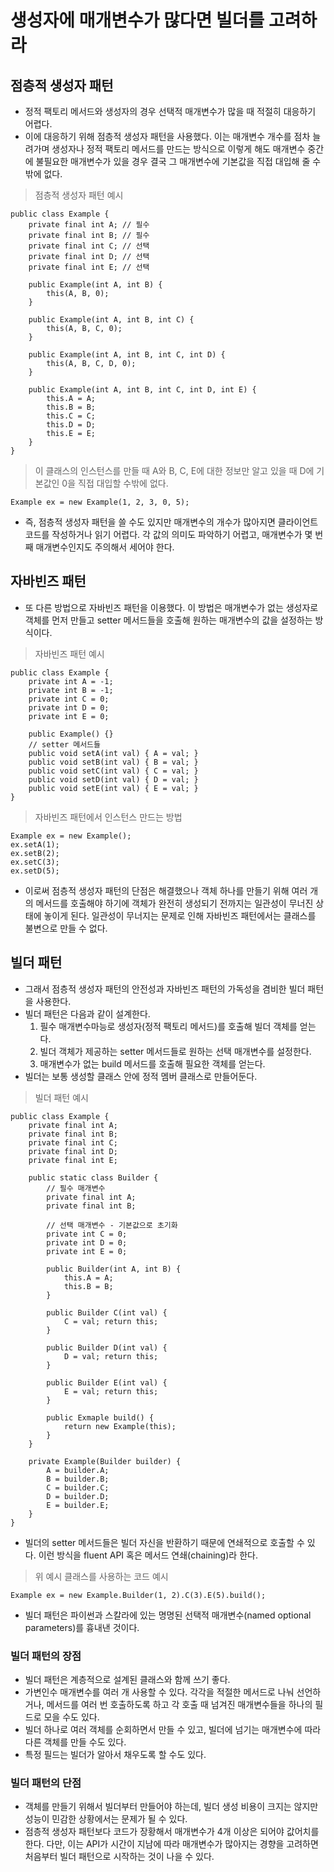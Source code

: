 # 생성자에 매개변수가 많다면 빌더를 고려하라

## 점층적 생성자 패턴

* 정적 팩토리 메서드와 생성자의 경우 선택적 매개변수가 많을 때 적절히 대응하기 어렵다. 
* 이에 대응하기 위해 점층적 생성자 패턴을 사용했다. 이는 매개변수 개수를 점차 늘려가며 생성자나 정적 팩토리 메서드를 만드는 방식으로 이렇게 해도 매개변수 중간에 불필요한 매개변수가 있을 경우 결국 그 매개변수에 기본값을 직접 대입해 줄 수밖에 없다.

> 점층적 생성자 패턴 예시

```
public class Example {
    private final int A; // 필수
    private final int B; // 필수
    private final int C; // 선택
    private final int D; // 선택
    private final int E; // 선택
    
    public Example(int A, int B) {
        this(A, B, 0);
    }
    
    public Example(int A, int B, int C) {
        this(A, B, C, 0);
    }
    
    public Example(int A, int B, int C, int D) {
        this(A, B, C, D, 0);
    }
    
    public Example(int A, int B, int C, int D, int E) {
        this.A = A;
        this.B = B;
        this.C = C;
        this.D = D;
        this.E = E;
    }
}
```

> 이 클래스의 인스턴스를 만들 때 A와 B, C, E에 대한 정보만 알고 있을 때 D에 기본값인 0을 직접 대입할 수밖에 없다.

```
Example ex = new Example(1, 2, 3, 0, 5);
```

* 즉, 점층적 생성자 패턴을 쓸 수도 있지만 매개변수의 개수가 많아지면 클라이언트 코드를 작성하거나 읽기 어렵다. 각 값의 의미도 파악하기 어렵고, 매개변수가 몇 번째 매개변수인지도 주의해서 세어야 한다.

## 자바빈즈 패턴

* 또 다른 방법으로 자바빈즈 패턴을 이용했다. 이 방법은 매개변수가 없는 생성자로 객체를 먼저 만들고 setter 메서드들을 호출해 원하는 매개변수의 값을 설정하는 방식이다.

> 자바빈즈 패턴 예시

```
public class Example {
    private int A = -1;
    private int B = -1;
    private int C = 0;
    private int D = 0;
    private int E = 0;
    
    public Example() {}
    // setter 메서드들
    public void setA(int val) { A = val; }
    public void setB(int val) { B = val; }
    public void setC(int val) { C = val; }
    public void setD(int val) { D = val; }
    public void setE(int val) { E = val; }
}
```

> 자바빈즈 패턴에서 인스턴스 만드는 방법

```
Example ex = new Example();
ex.setA(1);
ex.setB(2);
ex.setC(3);
ex.setD(5);
```

* 이로써 점층적 생성자 패턴의 단점은 해결했으나 객체 하나를 만들기 위해 여러 개의 메서드를 호출해야 하기에 객체가 완전히 생성되기 전까지는 일관성이 무너진 상태에 놓이게 된다. 일관성이 무너지는 문제로 인해 자바빈즈 패턴에서는 클래스를 불변으로 만들 수 없다.

## 빌더 패턴

* 그래서 점층적 생성자 패턴의 안전성과 자바빈즈 패턴의 가독성을 겸비한 빌더 패턴을 사용한다.
* 빌더 패턴은 다음과 같이 설계한다.
  1. 필수 매개변수마능로 생성자(정적 팩토리 메서드)를 호출해 빌더 객체를 얻는다.
  2. 빌더 객체가 제공하는 setter 메서드들로 원하는 선택 매개변수를 설정한다.
  3. 매개변수가 없는 build 메서드를 호출해 필요한 객체를 얻는다.
* 빌더는 보통 생성할 클래스 안에 정적 멤버 클래스로 만들어둔다.

> 빌더 패턴 예시

```
public class Example {
    private final int A;
    private final int B;
    private final int C;
    private final int D;
    private final int E;
    
    public static class Builder {
        // 필수 매개변수
        private final int A;
        private final int B;
        
        // 선택 매개변수 - 기본값으로 초기화
        private int C = 0;
        private int D = 0;
        private int E = 0;
        
        public Builder(int A, int B) {
            this.A = A;
            this.B = B;
        }
        
        public Builder C(int val) {
            C = val; return this;
        }
        
        public Builder D(int val) {
            D = val; return this;
        }
        
        public Builder E(int val) {
            E = val; return this;
        }
        
        public Exmaple build() {
            return new Example(this);
        }
    }
    
    private Example(Builder builder) {
        A = builder.A;
        B = builder.B;
        C = builder.C;
        D = builder.D;
        E = builder.E;
    }
}
```

* 빌더의 setter 메서드들은 빌더 자신을 반환하기 때문에 연쇄적으로 호출할 수 있다. 이런 방식을 fluent API 혹은 메서드 연쇄(chaining)라 한다.

> 위 예시 클래스를 사용하는 코드 예시

```
Example ex = new Example.Builder(1, 2).C(3).E(5).build();
```

* 빌더 패턴은 파이썬과 스칼라에 있는 명명된 선택적 매개변수(named optional parameters)를 흉내낸 것이다.

### 빌더 패턴의 장점

* 빌더 패턴은 계층적으로 설계된 클래스와 함께 쓰기 좋다.
* 가변인수 매개변수를 여러 개 사용할 수 있다. 각각을 적절한 메서드로 나눠 선언하거나, 메서드를 여러 번 호출하도록 하고 각 호출 때 넘겨진 매개변수들을 하나의 필드로 모을 수도 있다.
* 빌더 하나로 여러 객체를 순회하면서 만들 수 있고, 빌더에 넘기는 매개변수에 따라 다른 객체를 만들 수도 있다.
* 특정 필드는 빌더가 알아서 채우도록 할 수도 있다.

### 빌더 패턴의 단점

* 객체를 만들기 위해서 빌더부터 만들어야 하는데, 빌더 생성 비용이 크지는 않지만 성능이 민감한 상황에서는 문제가 될 수 있다.
* 점층적 생성자 패턴보다 코드가 장황해서 매개변수가 4개 이상은 되어야 값어치를 한다. 다만, 이는 API가 시간이 지남에 따라 매개변수가 많아지는 경향을 고려하면 처음부터 빌더 패턴으로 시작하는 것이 나을 수 있다.
